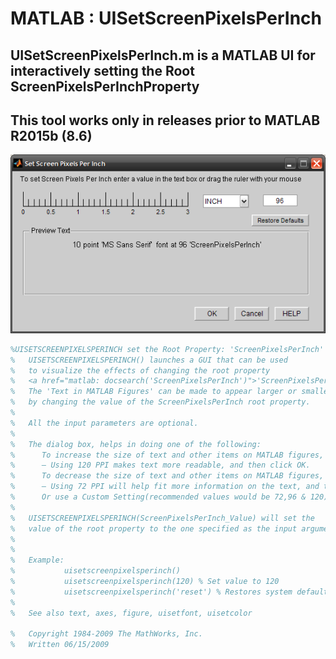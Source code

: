 # MATLAB : UISetScreenPixelsPerInch

## UISetScreenPixelsPerInch.m is a MATLAB UI for interactively setting the Root ScreenPixelsPerInchProperty

## This tool works only in releases prior to MATLAB R2015b (8.6)

![ScreenShot](./screenshot.png)

```matlab
%UISETSCREENPIXELSPERINCH set the Root Property: 'ScreenPixelsPerInch'
%   UISETSCREENPIXELSPERINCH() launches a GUI that can be used
%   to visualize the effects of changing the root property
%   <a href="matlab: docsearch('ScreenPixelsPerInch')">'ScreenPixelsPerInch'</a> prior to actually setting its value.
%   The 'Text in MATLAB Figures' can be made to appear larger or smaller
%   by changing the value of the ScreenPixelsPerInch root property.
%
%   All the input parameters are optional.
%
%   The dialog box, helps in doing one of the following:
%      To increase the size of text and other items on MATLAB figures, 
%      – Using 120 PPI makes text more readable, and then click OK.
%      To decrease the size of text and other items on MATLAB figures, 
%      – Using 72 PPI will help fit more information on the text, and then click OK.
%      Or use a Custom Setting(recommended values would be 72,96 & 120).
%
%   UISETSCREENPIXELSPERINCH(ScreenPixelsPerInch_Value) will set the
%   value of the root property to the one specified as the input argument.
%
%
%   Example:
%           uisetscreenpixelsperinch()
%           uisetscreenpixelsperinch(120) % Set value to 120
%           uisetscreenpixelsperinch('reset') % Restores system defaults
%
%   See also text, axes, figure, uisetfont, uisetcolor

%   Copyright 1984-2009 The MathWorks, Inc.
%   Written 06/15/2009
```

